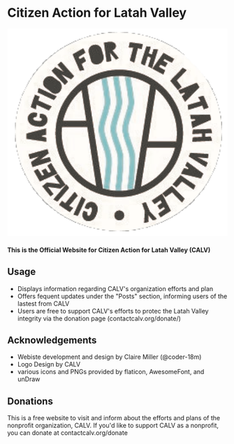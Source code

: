 # Citizen Action for Latah Valley

![CALV Logo](/thesite/static/Img/logo-new2.png)

#### This is the Official Website for Citizen Action for Latah Valley (CALV)

## Usage

- Displays information regarding CALV's organization efforts and plan
- Offers fequent updates under the "Posts" section, informing users of the lastest from CALV
- Users are free to support CALV's efforts to protec the Latah Valley integrity via the donation page (contactcalv.org/donate/)

## Acknowledgements

- Webiste development and design by Claire Miller (@coder-18m)
- Logo Design by CALV
- various icons and PNGs provided by flaticon, AwesomeFont, and unDraw

## Donations

This is a free website to visit and inform about the efforts and plans of the nonprofit organization, CALV. If you'd like to support CALV as a nonprofit, you can donate at contactcalv.org/donate
